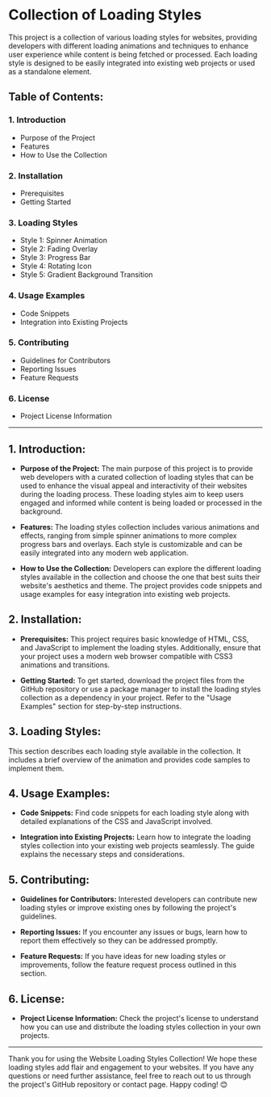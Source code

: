 # Collection of Loading Styles

This project is a collection of various loading styles for websites, providing developers with different loading animations and techniques to enhance user experience while content is being fetched or processed. Each loading style is designed to be easily integrated into existing web projects or used as a standalone element.

## Table of Contents:
### 1. Introduction
   - Purpose of the Project
   - Features
   - How to Use the Collection

### 2. Installation
   - Prerequisites
   - Getting Started

### 3. Loading Styles
   - Style 1: Spinner Animation
   - Style 2: Fading Overlay
   - Style 3: Progress Bar
   - Style 4: Rotating Icon
   - Style 5: Gradient Background Transition

### 4. Usage Examples
   - Code Snippets
   - Integration into Existing Projects

### 5. Contributing
   - Guidelines for Contributors
   - Reporting Issues
   - Feature Requests

### 6. License
   - Project License Information

---

## 1. Introduction:
- **Purpose of the Project:** The main purpose of this project is to provide web developers with a curated collection of loading styles that can be used to enhance the visual appeal and interactivity of their websites during the loading process. These loading styles aim to keep users engaged and informed while content is being loaded or processed in the background.

- **Features:** The loading styles collection includes various animations and effects, ranging from simple spinner animations to more complex progress bars and overlays. Each style is customizable and can be easily integrated into any modern web application.

- **How to Use the Collection:** Developers can explore the different loading styles available in the collection and choose the one that best suits their website's aesthetics and theme. The project provides code snippets and usage examples for easy integration into existing web projects.

## 2. Installation:
- **Prerequisites:** This project requires basic knowledge of HTML, CSS, and JavaScript to implement the loading styles. Additionally, ensure that your project uses a modern web browser compatible with CSS3 animations and transitions.

- **Getting Started:** To get started, download the project files from the GitHub repository or use a package manager to install the loading styles collection as a dependency in your project. Refer to the "Usage Examples" section for step-by-step instructions.

## 3. Loading Styles:
This section describes each loading style available in the collection. It includes a brief overview of the animation and provides code samples to implement them.

## 4. Usage Examples:
- **Code Snippets:** Find code snippets for each loading style along with detailed explanations of the CSS and JavaScript involved.

- **Integration into Existing Projects:** Learn how to integrate the loading styles collection into your existing web projects seamlessly. The guide explains the necessary steps and considerations.

## 5. Contributing:
- **Guidelines for Contributors:** Interested developers can contribute new loading styles or improve existing ones by following the project's guidelines.

- **Reporting Issues:** If you encounter any issues or bugs, learn how to report them effectively so they can be addressed promptly.

- **Feature Requests:** If you have ideas for new loading styles or improvements, follow the feature request process outlined in this section.

## 6. License:
- **Project License Information:** Check the project's license to understand how you can use and distribute the loading styles collection in your own projects.

---

Thank you for using the Website Loading Styles Collection! We hope these loading styles add flair and engagement to your websites. If you have any questions or need further assistance, feel free to reach out to us through the project's GitHub repository or contact page. Happy coding! :blush: